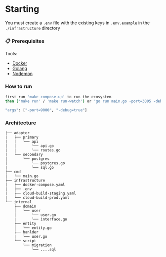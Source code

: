 # Starting
You must create a `.env` file with the existing keys in `.env.example` in the `./infrastructure` directory

### 📋 Prerequisites
Tools: 

- [Docker](https://docs.docker.com/desktop/)
- [Golang](https://golang.org/doc/install)
- [Nodemon](https://nodemon.io/)

### How to run
```bash
first run 'make compose-up' to run the ecosystem
then ('make run' / 'make run-watch') or 'go run main.go -port=3005 -debug=true' to run the application
```

```bash
"args": ["-port=9000", "-debug=true"]
```

### Architecture
```
├── adapter
|   ├── primary
|   |   └── api
|   |       └── api.go
|   |       └── routes.go
|   └── secondary
|       └── postgres
|           └── postgres.go
|           └── sql.go
├── cmd
|   └── main.go
├── infrastructure
|   ├── docker-compose.yaml
|   ├── .env
|   ├── cloud-build-staging.yaml
|   └── cloud-build-prod.yaml   
└── internal
    ├── domain
    │   └── user
    |       └── user.go
    |       └── interface.go 
    ├── entity
    │   └── entity.go
    ├── hanlder
    |   └── user.go
    └── script
        └── migration
            └── ....sql
```
